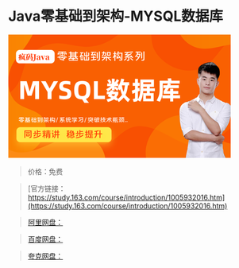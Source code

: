 # Java零基础到架构-MYSQL数据库

![img](../../../assets/study163/free/27342471195a4b83b35ec61abe5d448d.png)

> 价格：免费

> [官方链接：https://study.163.com/course/introduction/1005932016.htm](https://study.163.com/course/introduction/1005932016.htm)

> [阿里网盘：]()

> [百度网盘：]()

> [夸克网盘：]()
